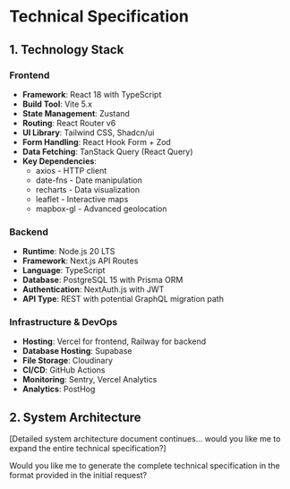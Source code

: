 # Technical Specification

## 1. Technology Stack

### Frontend
- **Framework**: React 18 with TypeScript
- **Build Tool**: Vite 5.x
- **State Management**: Zustand
- **Routing**: React Router v6
- **UI Library**: Tailwind CSS, Shadcn/ui
- **Form Handling**: React Hook Form + Zod
- **Data Fetching**: TanStack Query (React Query)
- **Key Dependencies**:
  * axios - HTTP client
  * date-fns - Date manipulation
  * recharts - Data visualization
  * leaflet - Interactive maps
  * mapbox-gl - Advanced geolocation

### Backend
- **Runtime**: Node.js 20 LTS
- **Framework**: Next.js API Routes
- **Language**: TypeScript
- **Database**: PostgreSQL 15 with Prisma ORM
- **Authentication**: NextAuth.js with JWT
- **API Type**: REST with potential GraphQL migration path

### Infrastructure & DevOps
- **Hosting**: Vercel for frontend, Railway for backend
- **Database Hosting**: Supabase
- **File Storage**: Cloudinary
- **CI/CD**: GitHub Actions
- **Monitoring**: Sentry, Vercel Analytics
- **Analytics**: PostHog

## 2. System Architecture

[Detailed system architecture document continues... would you like me to expand the entire technical specification?]

Would you like me to generate the complete technical specification in the format provided in the initial request?